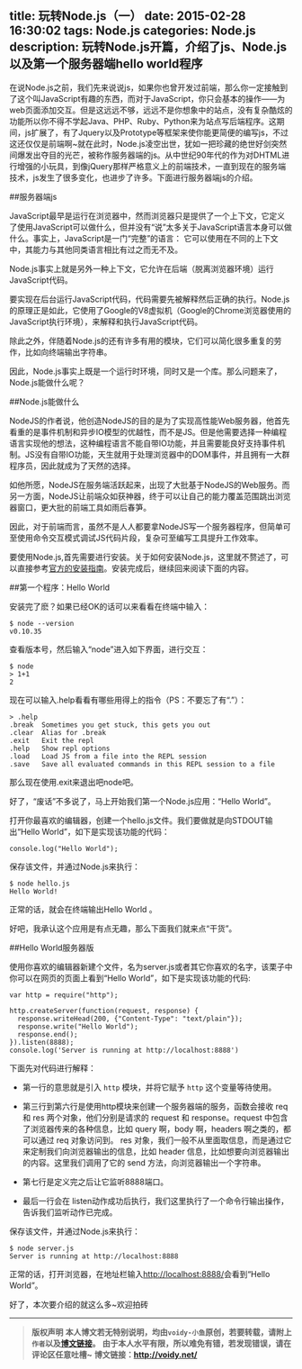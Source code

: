 title: 玩转Node.js（一）
date: 2015-02-28 16:30:02
tags: Node.js
categories: Node.js
description: 玩转Node.js开篇，介绍了js、Node.js以及第一个服务器端hello world程序
---

在说Node.js之前，我们先来说说js，如果你也曾开发过前端，那么你一定接触到了这个叫JavaScript有趣的东西，而对于JavaScript，你只会基本的操作——为web页面添加交互。但是这远远不够，远远不是你想象中的站点，没有复杂酷炫的功能所以你不得不学起Java、PHP、Ruby、Python来为站点写后端程序。这期间，js扩展了，有了Jquery以及Prototype等框架来使你能更简便的编写js，不过这还仅仅是前端啊~就在此时，Node.js凌空出世，犹如一把珍藏的绝世好剑突然间爆发出夺目的光芒，被称作服务器端的js。从中世纪90年代的作为对DHTML进行增强的小玩具，到像jQuery那样严格意义上的前端技术，一直到现在的服务端技术，js发生了很多变化，也进步了许多。下面进行服务器端js的介绍。


##服务器端js

JavaScript最早是运行在浏览器中，然而浏览器只是提供了一个上下文，它定义了使用JavaScript可以做什么，但并没有“说”太多关于JavaScript语言本身可以做什么。事实上，JavaScript是一门“完整”的语言： 它可以使用在不同的上下文中，其能力与其他同类语言相比有过之而无不及。

Node.js事实上就是另外一种上下文，它允许在后端（脱离浏览器环境）运行JavaScript代码。

要实现在后台运行JavaScript代码，代码需要先被解释然后正确的执行。Node.js的原理正是如此，它使用了Google的V8虚拟机（Google的Chrome浏览器使用的JavaScript执行环境），来解释和执行JavaScript代码。

除此之外，伴随着Node.js的还有许多有用的模块，它们可以简化很多重复的劳作，比如向终端输出字符串。

因此，Node.js事实上既是一个运行时环境，同时又是一个库。那么问题来了，Node.js能做什么呢？

##Node.js能做什么　

NodeJS的作者说，他创造NodeJS的目的是为了实现高性能Web服务器，他首先看重的是事件机制和异步IO模型的优越性，而不是JS。但是他需要选择一种编程语言实现他的想法，这种编程语言不能自带IO功能，并且需要能良好支持事件机制。JS没有自带IO功能，天生就用于处理浏览器中的DOM事件，并且拥有一大群程序员，因此就成为了天然的选择。

如他所愿，NodeJS在服务端活跃起来，出现了大批基于NodeJS的Web服务。而另一方面，NodeJS让前端众如获神器，终于可以让自己的能力覆盖范围跳出浏览器窗口，更大批的前端工具如雨后春笋。

因此，对于前端而言，虽然不是人人都要拿NodeJS写一个服务器程序，但简单可至使用命令交互模式调试JS代码片段，复杂可至编写工具提升工作效率。

要使用Node.js,首先需要进行安装。关于如何安装Node.js，这里就不赘述了，可以直接参考[官方的安装指南](https://github.com/joyent/node/wiki/Installation)。安装完成后，继续回来阅读下面的内容。


##第一个程序：Hello World

安装完了麽？如果已经OK的话可以来看看在终端中输入：

	$ node --version
	v0.10.35

查看版本号，然后输入“node”进入如下界面，进行交互：

	$ node
	> 1+1
	2

现在可以输入.help看看有哪些用得上的指令（PS：不要忘了有“.”）：

	> .help
	.break  Sometimes you get stuck, this gets you out
	.clear  Alias for .break
	.exit   Exit the repl
	.help   Show repl options
	.load   Load JS from a file into the REPL session
	.save   Save all evaluated commands in this REPL session to a file

那么现在使用.exit来退出吧node吧。

好了，“废话”不多说了，马上开始我们第一个Node.js应用：“Hello World”。

打开你最喜欢的编辑器，创建一个hello.js文件。我们要做就是向STDOUT输出“Hello World”，如下是实现该功能的代码：


	console.log("Hello World");

保存该文件，并通过Node.js来执行：

	$ node hello.js
	Hello World!

正常的话，就会在终端输出Hello World 。

好吧，我承认这个应用是有点无趣，那么下面我们就来点“干货”。

##Hello World服务器版

使用你喜欢的编辑器新建个文件，名为server.js或者其它你喜欢的名字，该栗子中你可以在网页的页面上看到“Hello World”，如下是实现该功能的代码:

	var http = require("http");
	
	http.createServer(function(request, response) {
	  response.writeHead(200, {"Content-Type": "text/plain"});
	  response.write("Hello World");
	  response.end();
	}).listen(8888);
	console.log('Server is running at http://localhost:8888')


下面先对代码进行解释：

* 第一行的意思就是引入 `http` 模块，并将它赋予 `http` 这个变量等待使用。

* 第三行到第六行是使用http模块来创建一个服务器端的服务，函数会接收 req 和 res 两个对象，他们分别是请求的 request 和 response。request 中包含了浏览器传来的各种信息，比如 query 啊，body 啊，headers 啊之类的，都可以通过 req 对象访问到。 res 对象，我们一般不从里面取信息，而是通过它来定制我们向浏览器输出的信息，比如 header 信息，比如想要向浏览器输出的内容。这里我们调用了它的 send 方法，向浏览器输出一个字符串。

* 第七行是定义完之后让它监听8888端口。

* 最后一行会在 listen动作成功后执行，我们这里执行了一个命令行输出操作，告诉我们监听动作已完成。
　　

保存该文件，并通过Node.js来执行：

	$ node server.js
	Server is running at http://localhost:8888

正常的话，打开浏览器，在地址栏输入<http://localhost:8888/>会看到“Hello World”。

好了，本次要介绍的就这么多~欢迎拍砖

---
> **版权声明**
> **本人博文若无特别说明，均由`voidy-小鱼`原创，若要转载，请附上`作者`以及[博文链接](http://voidy.net)。**
> **由于本人水平有限，所以难免有错，若发现错误，请在评论区任意吐槽~**
> **博文链接：<http://voidy.net/>**
